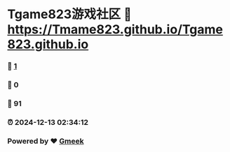 # Tgame823游戏社区 :link: https://Tmame823.github.io/Tgame823.github.io 
### :page_facing_up: [1](https://Tmame823.github.io/Tgame823.github.io/tag.html) 
### :speech_balloon: 0 
### :hibiscus: 91 
### :alarm_clock: 2024-12-13 02:34:12 
### Powered by :heart: [Gmeek](https://github.com/Meekdai/Gmeek)
